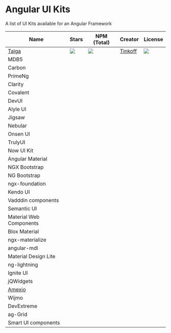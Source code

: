# Angular UI Kits
A list of UI Kits available for an Angular Framework

| Name  		| Stars 	| NPM (Total) 	| Creator 	| License 	|
|-------	|-------	|------------	|---------	|---------	|
| [Taiga](https://taiga-ui.dev/) 	|![](	https://img.shields.io/github/stars/TinkoffCreditSystems/taiga-ui)|![](https://badgen.net/npm/dt/@taiga-ui/cdk)|[Tinkoff](https://github.com/TinkoffCreditSystems)|![](https://img.shields.io/github/license/TinkoffCreditSystems/taiga-ui)|
| MDB5 | |  |  | 
| Carbon | |  |  | 
| PrimeNg | |  |  | 
| Clarity  | |  |  | 
| Covalent  | |  |  | 
| DevUI  | |  |  | 
| Alyle UI  | |  |  | 
| Jigsaw | |  |  | 
| Nebular | |  |  | 
| Onsen UI | |  |  | 
| TrulyUI  | |  |  | 
| Now UI Kit   | |  |  | 
| Angular Material   | |  |  | 
| NGX Bootstrap  | |  |  | 
| NG Bootstrap  | |  |  | 
| ngx-foundation | |  |  | 
| Kendo UI | |  |  | 
| Vadddin components | |  |  | 
| Semantic UI | |  |  | 
| Material Web Components | |  |  | 
| Blox Material | |  |  | 
| ngx-materialize | |  |  | 
| angular-mdl | |  |  | 
| Material Design Lite | |  |  | 
| ng-lightning | |  |  | 
| Ignite UI | |  |  | 
| jQWidgets | |  |  | 
| [Amexio](https://github.com/meta-magic/amexio.github.io) | |  |  | 
| Wijmo | |  |  | 
|  DevExtreme | |  |  | 
|  ag-Grid | |  |  | 
|  Smart UI components | |  |  | 
